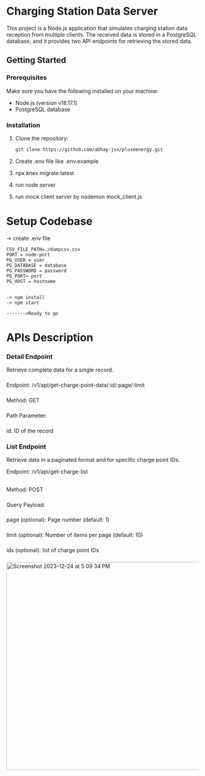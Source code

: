 # Charging Station Data Server

This project is a Node.js application that simulates charging station data reception from multiple clients. The received data is stored in a PostgreSQL database, and it provides two API endpoints for retrieving the stored data.

## Getting Started

### Prerequisites

Make sure you have the following installed on your machine:

- Node.js (version v18.17.1)
- PostgreSQL database

### Installation

1. Clone the repository:

   ```bash
   git clone https://github.com/abhay-jsx/pluseenergy.git

2. Create .env file like .env.example

3. npx knex migrate:latest

4. run node server

5. run mock client server by nodemon mock_client.js


# Setup Codebase
-> create .env file
```env
CSV_FILE_PATH=./dumpcsv.csv
PORT = node-port
PG_USER = user
PG_DATABASE = database
PG_PASSWORD = password
PG_PORT= port
PG_HOST = hostname
```

```npm

-> npm install
-> npm start

------->Ready to go
```



# APIs Description

### Detail Endpoint
Retrieve complete data for a single record.
###
Endpoint: /v1/api/get-charge-point-data/:id/:page/:limit
###
Method: GET
###
Path Parameter:
###
id: ID of the record


### List Endpoint
Retrieve data in a paginated format and for specific charge point IDs.

Endpoint: /v1/api/get-charge-list
##
Method: POST
###
Query Payload:
###
page (optional): Page number (default: 1)
###
limit (optional): Number of items per page (default: 10)
###
ids (optional): list of charge point IDs
###
<img width="545" alt="Screenshot 2023-12-24 at 5 09 34 PM" src="https://github.com/abhay-jsx/pluseenergy/assets/143396142/7cb67e07-1461-4fc1-bbc2-9d23e0109638">


